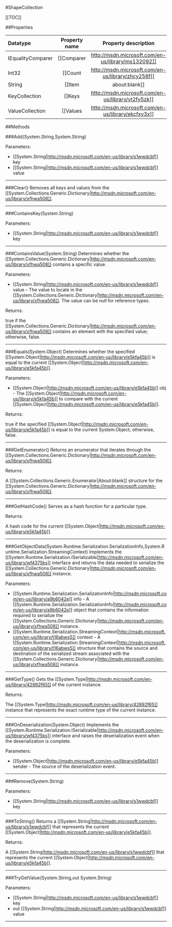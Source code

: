 #ShapeCollection

[[_TOC_]]

##Properties

|Datatype|Property name|Property description|Default Value|
|:-------|:----------:|:-----------------:|:-----------:|
|IEqualityComparer|[[Comparer|http://msdn.microsoft.com/en-us/library/ms132092]]|Gets the [[System.Collections.Generic.IEqualityComparer|http://msdn.microsoft.com/en-us/library/ms132151]] that is used to determine equality of keys for the dictionary.|null|
|Int32|[[Count|http://msdn.microsoft.com/en-us/library/zhcy256f]]|Gets the number of key/value pairs contained in the [[System.Collections.Generic.Dictionary|http://msdn.microsoft.com/en-us/library/xfhwa508]].|0|
|String|[[Item|about:blank]]||null|
|KeyCollection|[[Keys|http://msdn.microsoft.com/en-us/library/yt2fy5zk]]|Gets a collection containing the keys in the [[System.Collections.Generic.Dictionary|http://msdn.microsoft.com/en-us/library/xfhwa508]].|null|
|ValueCollection|[[Values|http://msdn.microsoft.com/en-us/library/ekcfxy3x]]|Gets a collection containing the values in the [[System.Collections.Generic.Dictionary|http://msdn.microsoft.com/en-us/library/xfhwa508]].|null|


##Methods

###Add(System.String,System.String)


Parameters: 

* [[System.String|http://msdn.microsoft.com/en-us/library/s1wwdcbf]] key 
* [[System.String|http://msdn.microsoft.com/en-us/library/s1wwdcbf]] value 






---


###Clear()
Removes all keys and values from the [[System.Collections.Generic.Dictionary|http://msdn.microsoft.com/en-us/library/xfhwa508]].






---


###ContainsKey(System.String)


Parameters: 

* [[System.String|http://msdn.microsoft.com/en-us/library/s1wwdcbf]] key 






---


###ContainsValue(System.String)
Determines whether the [[System.Collections.Generic.Dictionary|http://msdn.microsoft.com/en-us/library/xfhwa508]] contains a specific value.

Parameters: 

* [[System.String|http://msdn.microsoft.com/en-us/library/s1wwdcbf]] value  - The value to locate in the [[System.Collections.Generic.Dictionary|http://msdn.microsoft.com/en-us/library/xfhwa508]]. The value can be null for reference types.





Returns:

true if the [[System.Collections.Generic.Dictionary|http://msdn.microsoft.com/en-us/library/xfhwa508]] contains an element with the specified value; otherwise, false.


---


###Equals(System.Object)
Determines whether the specified [[System.Object|http://msdn.microsoft.com/en-us/library/e5kfa45b]] is equal to the current [[System.Object|http://msdn.microsoft.com/en-us/library/e5kfa45b]].

Parameters: 

* [[System.Object|http://msdn.microsoft.com/en-us/library/e5kfa45b]] obj  - The [[System.Object|http://msdn.microsoft.com/en-us/library/e5kfa45b]] to compare with the current [[System.Object|http://msdn.microsoft.com/en-us/library/e5kfa45b]].





Returns:

true if the specified [[System.Object|http://msdn.microsoft.com/en-us/library/e5kfa45b]] is equal to the current System.Object; otherwise, false.


---


###GetEnumerator()
Returns an enumerator that iterates through the [[System.Collections.Generic.Dictionary|http://msdn.microsoft.com/en-us/library/xfhwa508]].





Returns:

A [[System.Collections.Generic.Enumerator|About:blank]] structure for the [[System.Collections.Generic.Dictionary|http://msdn.microsoft.com/en-us/library/xfhwa508]].


---


###GetHashCode()
 Serves as a hash function for a particular type.  





Returns:

A hash code for the current [[System.Object|http://msdn.microsoft.com/en-us/library/e5kfa45b]].


---


###GetObjectData(System.Runtime.Serialization.SerializationInfo,System.Runtime.Serialization.StreamingContext)
Implements the [[System.Runtime.Serialization.ISerializable|http://msdn.microsoft.com/en-us/library/wf4375ks]] interface and returns the data needed to serialize the [[System.Collections.Generic.Dictionary|http://msdn.microsoft.com/en-us/library/xfhwa508]] instance.

Parameters: 

* [[System.Runtime.Serialization.SerializationInfo|http://msdn.microsoft.com/en-us/library/a9b6042e]] info  - A [[System.Runtime.Serialization.SerializationInfo|http://msdn.microsoft.com/en-us/library/a9b6042e]] object that contains the information required to serialize the [[System.Collections.Generic.Dictionary|http://msdn.microsoft.com/en-us/library/xfhwa508]] instance.
* [[System.Runtime.Serialization.StreamingContext|http://msdn.microsoft.com/en-us/library/t16abws5]] context  - A [[System.Runtime.Serialization.StreamingContext|http://msdn.microsoft.com/en-us/library/t16abws5]] structure that contains the source and destination of the serialized stream associated with the [[System.Collections.Generic.Dictionary|http://msdn.microsoft.com/en-us/library/xfhwa508]] instance.






---


###GetType()
Gets the [[System.Type|http://msdn.microsoft.com/en-us/library/42892f65]] of the current instance.





Returns:

The [[System.Type|http://msdn.microsoft.com/en-us/library/42892f65]] instance that represents the exact runtime type of the current instance.


---


###OnDeserialization(System.Object)
Implements the [[System.Runtime.Serialization.ISerializable|http://msdn.microsoft.com/en-us/library/wf4375ks]] interface and raises the deserialization event when the deserialization is complete.

Parameters: 

* [[System.Object|http://msdn.microsoft.com/en-us/library/e5kfa45b]] sender  -  The source of the deserialization event. 






---


###Remove(System.String)


Parameters: 

* [[System.String|http://msdn.microsoft.com/en-us/library/s1wwdcbf]] key 






---


###ToString()
Returns a [[System.String|http://msdn.microsoft.com/en-us/library/s1wwdcbf]] that represents the current [[System.Object|http://msdn.microsoft.com/en-us/library/e5kfa45b]].





Returns:

A [[System.String|http://msdn.microsoft.com/en-us/library/s1wwdcbf]] that represents the current [[System.Object|http://msdn.microsoft.com/en-us/library/e5kfa45b]].


---


###TryGetValue(System.String,out System.String)


Parameters: 

* [[System.String|http://msdn.microsoft.com/en-us/library/s1wwdcbf]] key 
* out [[System.String|http://msdn.microsoft.com/en-us/library/s1wwdcbf]] value 






---



